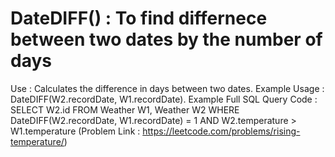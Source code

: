 # DateDIFF() : To find differnece between two dates by the number of days
Use : Calculates the difference in days between two dates.
Example Usage : DateDIFF(W2.recordDate, W1.recordDate).
Example Full SQL Query Code : SELECT W2.id FROM Weather W1, Weather W2 WHERE DateDIFF(W2.recordDate, W1.recordDate) = 1 AND W2.temperature > W1.temperature
(Problem Link : https://leetcode.com/problems/rising-temperature/)
